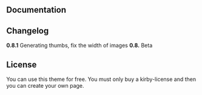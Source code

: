 ## Documentation


## Changelog

**0.8.1** Generating thumbs, fix the width of images
**0.8.** Beta

## License
You can use this theme for free. You must only buy a kirby-license and then you can create your own page.